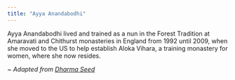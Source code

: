 ```yaml
---
title: "Ayya Anandabodhi"
---
```

Ayya Anandabodhi lived and trained as a nun in the Forest Tradition at Amaravati and Chithurst monasteries in England from 1992 until 2009, when she moved to the US to help  establish Aloka Vihara, a training monastery for women, where she now resides.

_~ Adapted from [Dharma Seed](https://dharmaseed.org/teacher/379/)_

